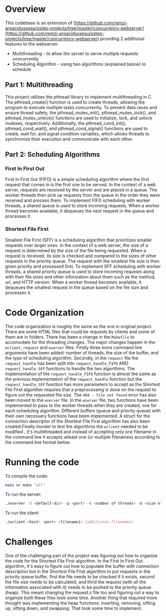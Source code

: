 # Overview

This codebase is an extension of [https://github.com/remzi-arpacidusseau/ostep-projects/tree/master/concurrency-webserver](https://github.com/remzi-arpacidusseau/ostep-projects/tree/master/concurrency-webserver) providing 2 additional features to the webserver.

- Multithreading - to allow the server to serve multiple requests concurrently.
- Scheduling Algorithm - using two algorithms (explained below) to schedule

## Part 1: Multithreading

This project utilizes the pthread library to implement multithreading in C. The pthread_create() function is used to create threads, allowing the program to execute multiple tasks concurrently. To prevent data races and ensure thread safety, the pthread_mutex_init(), pthread_mutex_lock(), and pthread_mutex_unlock() functions are used to initialize, lock, and unlock mutexes, respectively. Additionally, the pthread_cond_init(), pthread_cond_wait(), and pthread_cond_signal() functions are used to create, wait for, and signal condition variables, which allows threads to synchronize their execution and communicate with each other.

## Part 2: Scheduling Algorithms

### First In First Out

First In First Out (FIFO) is a simple scheduling algorithm where the first request that comes in is the first one to be served. In the context of a web server, requests are received by the server and are placed in a queue. The worker threads then pick up requests from the queue in the order they were received and process them. To implement FIFO scheduling with worker threads, a shared queue is used to store incoming requests. When a worker thread becomes available, it dequeues the next request in the queue and processes it.

### Shortest File First

Smallest File First (SFF) is a scheduling algorithm that prioritizes smaller requests over larger ones. In the context of a web server, the size of a request is determined by the size of the file being requested. When a request is received, its size is checked and compared to the sizes of other requests in the priority queue. The request with the smallest file size is then given priority and processed first. To implement SFF scheduling with worker threads, a shared priority queue is used to store incoming requests along with their file sizes and other information about them such as the method, uri, and HTTP version. When a worker thread becomes available, it dequeues the smallest request in the queue based on the file size and processes it.

# Code Organization

The code organization is roughly the same as the one in original project. There are some HTML files that could be requests by clients and some of them are in folders. There has been a change in the `Makefile` to accomodate for the threading changes. The major changes happen in the `wclient`, `request` and `wserver` files. Firstly three more command line arguments have been added: number of threads, the size of the buffer, and the type of scheduling algorithm. Secondly, in the `request` file the `request_handle` has been split into `request_handle_FIFO` AND `request_handle_SFF` functions to handle the two algorithms. The implementation of the `request_handle_FIFO` function is almost the same as the previous implementation of the `request_handle` function but the `request_handle_SFF` function has more parameters to accept as the Shortest File First algorithm requires that a preprocessing is done on the request to figure out the requested file size. The `404 - file not found` error has also been moved to the `wserver` file. In the `wserver` file, two functions have been implemented to pass to the worker threads when they are created, one for each scheduling algorithm. Different buffers (queue and priority queue) with their own necessary functions have been implemented. A struct for the connection descriptor of the Shortest File First algorithm has also been created.Finally inorder to test the algorithms the `wclient` needed to be modified , it's multithreaded and instead of accepting only one filename in the command line it accepts atleast one (or multiple filenames) according to the command line format below.

# Running the code

To compile the code:

```sh
make or make "all"
```

To run the server:

```sh
./wserver -d <default-dir> -p <port> -t <number of threads> -b <size of buffer> -s <scheduling algorithm>
```

To run the client:

```sh
./wclient <host> <port> <filename1> [additional-filenames]
```

# Challenges

One of the challenging part of the project was figuring out how to organize the code for the Shortest File First algorithm. In the First In First Out algorithm, it's easy to figure out how to populate the buffer with connection description but in the Shortest File First algorithm to put requests in the priority queue buffer, first the file needs to be checked if it exists, second the file size needs to be calculated, and thrid the request (with all the information associated with it) needs to be pushed to the priority queue (heap). This meant changing the request.c file too and figuring out a way to organize both these files took some time.
Another thing that required more thought was implementing the heap functions: inserting, removing, sifting up, sifting down, and swapping. That took some time to implement.
